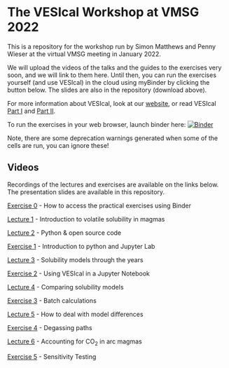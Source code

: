 # The VESIcal Workshop at VMSG 2022
This is a repository for the workshop run  by Simon Matthews and Penny Wieser at the virtual VMSG meeting in January 2022.

We will upload the videos of the talks and the guides to the exercises very soon, and we will link to them here. Until then, you can run the exercises yourself (and use VESIcal) in the cloud using myBinder by clicking the button below. The slides are also in the repository (download above).

For more information about VESIcal, look at our [website](vesical.readthedocs.io), or read VESIcal [Part I](https://doi.org/10.1029/2020EA001584) and [Part II](https://doi.org/10.31223/X5K03T). 

To run the exercises in your web browser, launch binder here:
[![Binder](https://mybinder.org/badge_logo.svg)](https://mybinder.org/v2/gh/simonwmatthews/VESIcal_Workshop_VMSG22/HEAD)

Note, there are some deprecation warnings generated when some of the cells are run, you can ignore these!

## Videos
Recordings of the lectures and exercises are available on the links below. The presentation slides are available in this repository.

[Exercise 0](https://youtu.be/wS-jIbPMItE) - How to access the practical exercises using Binder

[Lecture 1](https://youtu.be/4h_SsceeWRk) - Introduction to volatile solubility in magmas

[Lecture 2](https://youtu.be/6Uj9rJ3Kz1M) - Python & open source code

[Exercise 1](https://youtu.be/6Uj9rJ3Kz1M) - Introduction to python and Jupyter Lab

[Lecture 3](https://youtu.be/_-RYSL_2Bso) - Solubility models through the years

[Exercise 2](https://youtu.be/YcnX0Xauogs) - Using VESIcal in a Jupyter Notebook

[Lecture 4](https://youtu.be/WNKiTZTUSHI) - Comparing solubility models

[Exercise 3](https://youtu.be/p4Eacn2HlTs) - Batch calculations

[Lecture 5](https://youtu.be/ucN3n2HQEmg) - How to deal with model differences

[Exercise 4](https://youtu.be/TE4nfUnVCGY) - Degassing paths

[Lecture 6](https://youtu.be/_igJ_4etMhM) - Accounting for CO<sub>2</sub> in arc magmas

[Exercise 5](https://youtu.be/iLP94GevHSA) - Sensitivity Testing
